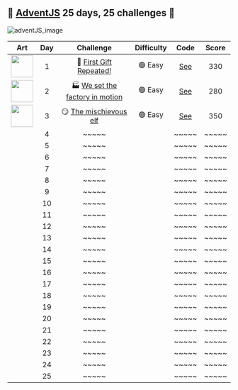 ## 🎄 [AdventJS](https://adventjs.dev/es) 25 days, 25 challenges 🎄

![adventJS_image](https://github.com/Kilian-Sosa/advent-js-2023/assets/85161810/e2d2144a-c55b-4d89-b2d2-416ae4aae63a)

|                                               Art                                                | Day |                                  Challenge                                   | Difficulty |                  Code                  | Score |
| :----------------------------------------------------------------------------------------------: | :-: | :--------------------------------------------------------------------------: | :--------: | :------------------------------------: | :---: |
| <img src="https://adventjs.dev/challenges-2023/1.png" width="50" style="object-fit: contain;" /> |  1  |     🎁 [First Gift Repeated!](https://adventjs.dev/es/challenges/2023/1)     |  🟢 Easy   | [See](challenges/challenge1/README.md) |  330  |
| <img src="https://adventjs.dev/challenges-2023/2.png" width="50" style="object-fit: contain;" /> |  2  | 🏭 [We set the factory in motion](https://adventjs.dev/es/challenges/2023/2) |  🟢 Easy   | [See](challenges/challenge2/README.md) |  280  |
| <img src="https://adventjs.dev/challenges-2023/3.png" width="50" style="object-fit: contain;" /> |  3  |     😏 [The mischievous elf](https://adventjs.dev/es/challenges/2023/2)      |  🟢 Easy   | [See](challenges/challenge3/README.md) |  350  |
|                                                                                                  |  4  |                                    ~~~~~                                     |            |                 ~~~~~                  | ~~~~~ |
|                                                                                                  |  5  |                                    ~~~~~                                     |            |                 ~~~~~                  | ~~~~~ |
|                                                                                                  |  6  |                                    ~~~~~                                     |            |                 ~~~~~                  | ~~~~~ |
|                                                                                                  |  7  |                                    ~~~~~                                     |            |                 ~~~~~                  | ~~~~~ |
|                                                                                                  |  8  |                                    ~~~~~                                     |            |                 ~~~~~                  | ~~~~~ |
|                                                                                                  |  9  |                                    ~~~~~                                     |            |                 ~~~~~                  | ~~~~~ |
|                                                                                                  | 10  |                                    ~~~~~                                     |            |                 ~~~~~                  | ~~~~~ |
|                                                                                                  | 11  |                                    ~~~~~                                     |            |                 ~~~~~                  | ~~~~~ |
|                                                                                                  | 12  |                                    ~~~~~                                     |            |                 ~~~~~                  | ~~~~~ |
|                                                                                                  | 13  |                                    ~~~~~                                     |            |                 ~~~~~                  | ~~~~~ |
|                                                                                                  | 14  |                                    ~~~~~                                     |            |                 ~~~~~                  | ~~~~~ |
|                                                                                                  | 15  |                                    ~~~~~                                     |            |                 ~~~~~                  | ~~~~~ |
|                                                                                                  | 16  |                                    ~~~~~                                     |            |                 ~~~~~                  | ~~~~~ |
|                                                                                                  | 17  |                                    ~~~~~                                     |            |                 ~~~~~                  | ~~~~~ |
|                                                                                                  | 18  |                                    ~~~~~                                     |            |                 ~~~~~                  | ~~~~~ |
|                                                                                                  | 19  |                                    ~~~~~                                     |            |                 ~~~~~                  | ~~~~~ |
|                                                                                                  | 20  |                                    ~~~~~                                     |            |                 ~~~~~                  | ~~~~~ |
|                                                                                                  | 21  |                                    ~~~~~                                     |            |                 ~~~~~                  | ~~~~~ |
|                                                                                                  | 22  |                                    ~~~~~                                     |            |                 ~~~~~                  | ~~~~~ |
|                                                                                                  | 23  |                                    ~~~~~                                     |            |                 ~~~~~                  | ~~~~~ |
|                                                                                                  | 24  |                                    ~~~~~                                     |            |                 ~~~~~                  | ~~~~~ |
|                                                                                                  | 25  |                                    ~~~~~                                     |            |                 ~~~~~                  | ~~~~~ |
